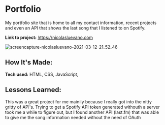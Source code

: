 # Portfolio
My portfolio site that is home to all my contact information, recent projects and even an API that shows the last song that I listened to on Spotify.

**Link to project:** https://nicolasluevano.com

![screencapture-nicolasluevano-2021-03-12-21_52_46](https://user-images.githubusercontent.com/64442298/111020826-64c95980-837d-11eb-8190-53a137013555.png)

## How It's Made:

**Tech used:** HTML, CSS, JavaScript, 


## Lessons Learned:

This was a great project for me mainily because I really got into the nitty gritty of API's. Trying to get a Spotify API token generated withouth a server took me a while to figure out, but I found another API (last.fm) that was able to give me the song information needed without the need of OAuth


